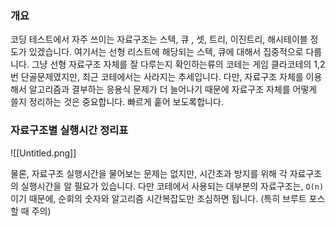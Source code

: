 
### 개요 

코딩 테스트에서 자주 쓰이는 자료구조는 스텍, 큐 , 셋, 트리, 이진트리, 해시테이블 정도가 있겠습니다. 여기서는 선형 리스트에 해당되는 스텍, 큐에 대해서 집중적으로 다룹니다.
그냥 선형 자료구조 자체를 잘 다루는지 확인하는류의 코테는 게임 클라코테의 1,2번 단골문제였지만, 최근 코테에서는 사라지는 추세입니다. 다만, 자료구조 자체를 이용해서 알고리즘과 결부하는 응용식 문제가 더 늘어나기 때문에 자료구조 자체를 어떻게 쓸지 정리하는 것은 중요합니다. 빠르게 훝어 보도록합니다.


### 자료구조별 실행시간 정리표

![[Untitled.png]]

물론, 자료구조 실행시간을 물어보는 문제는 없지만, 시간초과 방지를 위해 각 자료구조의 실행시간을 알 필요가 있습니다. 다만 코테에서 사용되는 대부분의 자료구조는,  `O(n)` 이기 때문에, 순회의 숫자와 알고리즘 시간복잡도만 조심하면 됩니다. (특히 브루트 포스 할 때 주의)

